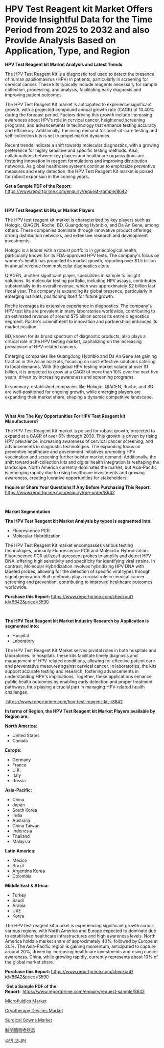 <p><h1>HPV Test Reagent kit Market Offers Provide Insightful Data for the Time Period from 2025 to 2032 and also Provide Analysis Based on Application, Type, and Region</h1></p><p><strong>HPV Test Reagent kit Market Analysis and Latest Trends</strong></p>
<p><p>The HPV Test Reagent Kit is a diagnostic tool used to detect the presence of human papillomavirus (HPV) in patients, particularly in screening for cervical cancer. These kits typically include reagents necessary for sample collection, processing, and analysis, facilitating early diagnosis and improving patient outcomes.</p><p>The HPV Test Reagent Kit market is anticipated to experience significant growth, with a projected compound annual growth rate (CAGR) of 10.40% during the forecast period. Factors driving this growth include increasing awareness about HPV’s role in cervical cancer, heightened screening programs, and advancements in technology that enhance testing accuracy and efficiency. Additionally, the rising demand for point-of-care testing and self-collection kits is set to propel market dynamics.</p><p>Recent trends indicate a shift towards molecular diagnostics, with a growing preference for highly sensitive and specific testing methods. Also, collaborations between key players and healthcare organizations are fostering innovation in reagent formulations and improving distribution networks. As global healthcare systems continue to emphasize preventive measures and early detection, the HPV Test Reagent Kit market is poised for robust expansion in the coming years.</p></p>
<p><strong>Get a Sample PDF of the Report:&nbsp;</strong> <a href="https://www.reportprime.com/enquiry/request-sample/8642?utm_campaign=38&utm_medium=2&utm_source=Github&utm_content=ia&utm_term=20032025&utm_id=hpv-test-reagent-kit">https://www.reportprime.com/enquiry/request-sample/8642</a></p>
<p>&nbsp;</p>
<p><strong>HPV Test Reagent kit Major Market Players</strong></p>
<p><p>The HPV test reagent kit market is characterized by key players such as Hologic, QIAGEN, Roche, BD, Guangdong Hybribio, and Da An Gene, among others. These companies dominate through innovative product offerings, strong distribution networks, and extensive research and development investments.</p><p>Hologic is a leader with a robust portfolio in gynecological health, particularly known for its FDA-approved HPV tests. The company's focus on women's health has propelled its market growth, reporting over $1.5 billion in annual revenue from molecular diagnostics alone.</p><p>QIAGEN, another significant player, specializes in sample to insight solutions. Its molecular testing portfolio, including HPV assays, contributes substantially to its overall revenue, which was approximately $2 billion last fiscal year. The company is expanding its global presence, particularly in emerging markets, positioning itself for future growth.</p><p>Roche leverages its extensive experience in diagnostics. The company's HPV test kits are prevalent in many laboratories worldwide, contributing to an estimated revenue of around $75 billion across its entire diagnostics segment. Roche's commitment to innovation and partnerships enhances its market position.</p><p>BD, known for its broad spectrum of diagnostic products, also plays a critical role in the HPV testing market, capitalizing on the increasing prevalence of HPV-related cancers. </p><p>Emerging companies like Guangdong Hybribio and Da An Gene are gaining traction in the Asian markets, focusing on cost-effective solutions catering to local demands. With the global HPV testing market valued at over $1 billion, it is projected to grow at a CAGR of more than 10% over the next five years, driven by increasing awareness and screening programs.</p><p>In summary, established companies like Hologic, QIAGEN, Roche, and BD are well-positioned for ongoing growth, while emerging players are expanding their market share, shaping a dynamic competitive landscape.</p></p>
<p>&nbsp;</p>
<p><strong>What Are The Key Opportunities For HPV Test Reagent kit Manufacturers?</strong></p>
<p><p>The HPV Test Reagent Kit market is poised for robust growth, projected to expand at a CAGR of over 6% through 2030. This growth is driven by rising HPV prevalence, increasing awareness of cervical cancer screening, and advancements in diagnostic technologies. The expanding focus on preventive healthcare and government initiatives promoting HPV vaccination and screening further bolster market demand. Additionally, the shift toward self-collection kits and digital health integration is reshaping the landscape. North America currently dominates the market, but Asia-Pacific is emerging rapidly due to rising healthcare investments and growing awareness, creating lucrative opportunities for stakeholders.</p></p>
<p><strong>Inquire or Share Your Questions If Any Before Purchasing This Report:</strong> <a href="https://www.reportprime.com/enquiry/pre-order/8642?utm_campaign=38&utm_medium=2&utm_source=Github&utm_content=ia&utm_term=20032025&utm_id=hpv-test-reagent-kit">https://www.reportprime.com/enquiry/pre-order/8642</a></p>
<p>&nbsp;</p>
<p><strong>Market Segmentation</strong></p>
<p><strong>The HPV Test Reagent kit Market Analysis by types is segmented into:</strong></p>
<p><ul><li>Fluorescence PCR</li><li>Molecular Hybridization</li></ul></p>
<p><p>The HPV Test Reagent Kit market encompasses various testing technologies, primarily Fluorescence PCR and Molecular Hybridization. Fluorescence PCR utilizes fluorescent probes to amplify and detect HPV DNA, offering high sensitivity and specificity for identifying viral strains. In contrast, Molecular Hybridization involves hybridizing HPV DNA with labeled probes, allowing for the detection of specific viral types through signal generation. Both methods play a crucial role in cervical cancer screening and prevention, contributing to improved healthcare outcomes worldwide.</p></p>
<p><strong>Purchase this Report:&nbsp;</strong><a href="https://www.reportprime.com/checkout?id=8642&price=3590&utm_campaign=38&utm_medium=2&utm_source=Github&utm_content=ia&utm_term=20032025&utm_id=hpv-test-reagent-kit">https://www.reportprime.com/checkout?id=8642&price=3590</a></p>
<p>&nbsp;</p>
<p><strong>The HPV Test Reagent kit Market Industry Research by Application is segmented into:</strong></p>
<p><ul><li>Hospital</li><li>Laboratory</li></ul></p>
<p><p>The HPV Test Reagent Kit Market serves pivotal roles in both hospitals and laboratories. In hospitals, these kits facilitate timely diagnosis and management of HPV-related conditions, allowing for effective patient care and preventative measures against cervical cancer. In laboratories, the kits support accurate testing and research, fostering advancements in understanding HPV's implications. Together, these applications enhance public health outcomes by enabling early detection and proper treatment pathways, thus playing a crucial part in managing HPV-related health challenges.</p></p>
<p><a href="https://www.reportprime.com/hpv-test-reagent-kit-r8642?utm_campaign=38&utm_medium=2&utm_source=Github&utm_content=ia&utm_term=20032025&utm_id=hpv-test-reagent-kit">&nbsp;https://www.reportprime.com/hpv-test-reagent-kit-r8642</a></p>
<p><strong>In terms of Region, the HPV Test Reagent kit Market Players available by Region are:</strong></p>
<p>
    <p> <strong> North America: </strong>
        <ul>
            <li>United States</li>
            <li>Canada</li>
        </ul>
        </p> 
    <p> <strong> Europe: </strong>
        <ul>
            <li>Germany</li>
            <li>France</li>
            <li>U.K.</li>
            <li>Italy</li>
            <li>Russia</li>
        </ul>
        </p> 
    <p> <strong> Asia-Pacific: </strong>
        <ul>
            <li>China</li>
            <li>Japan</li>
            <li>South Korea</li>
            <li>India</li>
            <li>Australia</li>
            <li>China Taiwan</li>
            <li>Indonesia</li>
            <li>Thailand</li>
            <li>Malaysia</li>
        </ul>
        </p> 
    <p> <strong> Latin America: </strong>
        <ul>
            <li>Mexico</li>
            <li>Brazil</li>
            <li>Argentina Korea</li>
            <li>Colombia</li>
        </ul>
        </p> 
    <p> <strong> Middle East & Africa: </strong>
        <ul>
            <li>Turkey</li>
            <li>Saudi</li>
            <li>Arabia</li>
            <li>UAE</li>
            <li>Korea</li>
        </ul>
    </p>
    </p>
<p><p>The HPV test reagent kit market is experiencing significant growth across various regions, with North America and Europe expected to dominate due to established healthcare infrastructures and high awareness levels. North America holds a market share of approximately 40%, followed by Europe at 30%. The Asia-Pacific region is gaining momentum, anticipated to capture around 20%, driven by increasing healthcare investments and rising cancer awareness. China, while growing rapidly, currently represents about 10% of the global market share.</p></p>
<p><strong>Purchase this Report: </strong><a href="https://www.reportprime.com/checkout?id=8642&price=3590&utm_campaign=38&utm_medium=2&utm_source=Github&utm_content=ia&utm_term=20032025&utm_id=hpv-test-reagent-kit">https://www.reportprime.com/checkout?id=8642&price=3590</a></p>
<p>&nbsp;<strong>Get a Sample PDF of the Report:&nbsp;&nbsp;</strong><a href="https://www.reportprime.com/enquiry/request-sample/8642?utm_campaign=38&utm_medium=2&utm_source=Github&utm_content=ia&utm_term=20032025&utm_id=hpv-test-reagent-kit">https://www.reportprime.com/enquiry/request-sample/8642</a></p>
<p><strong></strong></p>
<p><p><a href="https://github.com/ghaligopezf5/Market-Research-Report-List-1/blob/main/microfluidics-market.md?utm_campaign=38&utm_medium=2&utm_source=Github&utm_content=ia&utm_term=20032025&utm_id=hpv-test-reagent-kit">Microfluidics Market</a></p><p><a href="https://github.com/drielvinki/Market-Research-Report-List-1/blob/main/cryotherapy-devices-market.md?utm_campaign=38&utm_medium=2&utm_source=Github&utm_content=ia&utm_term=20032025&utm_id=hpv-test-reagent-kit">Cryotherapy Devices Market</a></p><p><a href="https://github.com/decockogbaro25/Market-Research-Report-List-1/blob/main/surgical-gowns-market.md?utm_campaign=38&utm_medium=2&utm_source=Github&utm_content=ia&utm_term=20032025&utm_id=hpv-test-reagent-kit">Surgical Gowns Market</a></p><p><a href="https://github.com/mohamedbakry57/Market-Research-Report-List-7/blob/main/343467247422.md?utm_campaign=38&utm_medium=2&utm_source=Github&utm_content=ia&utm_term=20032025&utm_id=hpv-test-reagent-kit">膝関節置換器具</a></p><p><a href="https://github.com/laholand/Market-Research-Report-List-7/blob/main/829520247689.md?utm_campaign=38&utm_medium=2&utm_source=Github&utm_content=ia&utm_term=20032025&utm_id=hpv-test-reagent-kit">수면 모니터</a></p></p>